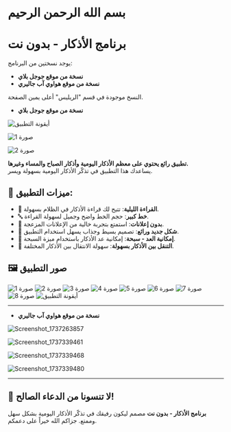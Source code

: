 # بسم الله الرحمن الرحيم

# **برنامج الأذكار - بدون نت**

يوجد نسختين من البرنامج:  
- **نسخة من موقع جوجل بلاي**  
- **نسخة من موقع هواوي آب جاليري**  

النسخ موجودة في قسم "الريليس" أعلى يمين الصفحة.

- **نسخة من موقع جوجل بلاي**  

![أيقونة التطبيق](https://github.com/user-attachments/assets/5cac1eb0-ba74-4a0a-abd5-d4c37ef12d84)

![صورة 1](https://github.com/user-attachments/assets/45785b01-395d-4ae8-af90-7f909646ac74)

![صورة 2](https://github.com/user-attachments/assets/01c7fe22-e1b2-45b2-a5bd-334f679016d0)

**تطبيق رائع يحتوي على معظم الأذكار اليومية وأذكار الصباح والمساء وغيرها.**  
يساعدك هذا التطبيق في تذكّر الأذكار اليومية بسهولة ويسر.

## 🌟 **ميزات التطبيق:**

- 🌙 **القراءة الليلية**: تتيح لك قراءة الأذكار في الظلام بسهولة.
- 🔤 **خط كبير**: حجم الخط واضح وجميل لسهولة القراءة.
- 🚫 **بدون إعلانات**: استمتع بتجربة خالية من الإعلانات المزعجة.
- 🎨 **شكل جديد ورائع**: تصميم بسيط وجذاب يسهل استخدام التطبيق.
- 🧮 **إمكانية العد - سبحة**: إمكانية عد الأذكار باستخدام ميزة السبحة.
- 🔄 **التنقل بين الأذكار بسهولة**: سهولة الانتقال بين الأذكار المختلفة.

## 🖼️ **صور التطبيق**

![صورة 1](https://github.com/user-attachments/assets/45785b01-395d-4ae8-af90-7f909646ac74)
![صورة 2](https://github.com/user-attachments/assets/01c7fe22-e1b2-45b2-a5bd-334f679016d0)
![صورة 3](https://github.com/user-attachments/assets/41fa44fb-31d9-4fb3-8708-1934e94f9366)
![صورة 4](https://github.com/user-attachments/assets/79e2ea14-57b7-4941-83dd-fe8ea74f79b1)
![صورة 5](https://github.com/user-attachments/assets/93b73a93-a8a9-4798-a189-b2e93d566554)
![صورة 6](https://github.com/user-attachments/assets/bdcae07b-e85e-4a1f-9299-da1dac0fefdb)
![صورة 7](https://github.com/user-attachments/assets/d4e8a36d-758c-47c5-92dc-6602e647e4f5)
![صورة 8](https://github.com/user-attachments/assets/7b95e17b-9617-4551-9149-b097033afeb1)
![أيقونة التطبيق](https://github.com/user-attachments/assets/5cac1eb0-ba74-4a0a-abd5-d4c37ef12d84)

---

- **نسخة من موقع هواوي آب جاليري**  

![Screenshot_1737263857](https://github.com/user-attachments/assets/59b899f8-2a57-4eef-bb92-e4091e6d04a3)

![Screenshot_1737339461](https://github.com/user-attachments/assets/e0df5768-f263-4dfe-99bd-86bf030fca99)

![Screenshot_1737339468](https://github.com/user-attachments/assets/170bb516-9189-43ac-9ebb-d4a68e5da529)

![Screenshot_1737339480](https://github.com/user-attachments/assets/a022ebcb-2da0-4ef4-80b5-07b4f85507f8)





---


## 🙏 **لا تنسونا من الدعاء الصالح!**

**برنامج الأذكار - بدون نت** مصمم ليكون رفيقك في تذكّر الأذكار اليومية بشكل سهل وممتع. جزاكم الله خيراً على دعمكم.
